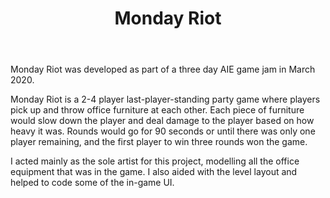 ﻿---
layout: project
title: Monday Riot
year: 2020
genre: Action/Party
roles: Design, Art, Programming
featureimage: /assets/images/mondayriot.jpg
animatedimage: /assets/images/mondayriot.jpg
downloadlinks:
team:
  - Lachlan Wernert
  - Marcus Steele
  - Johnny Kwong
---

Monday Riot was developed as part of a three day AIE game jam in March 2020.

Monday Riot is a 2-4 player last-player-standing party game where players pick up and throw office furniture at each other. Each piece of furniture would slow down the player and deal damage to the player based on how heavy it was. Rounds would go for 90 seconds or until there was only one player remaining, and the first player to win three rounds won the game.

I acted mainly as the sole artist for this project, modelling all the office equipment that was in the game. I also aided with the level layout and helped to code some of the in-game UI.